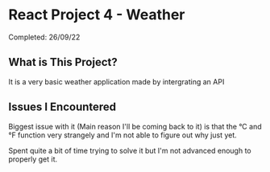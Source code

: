 # **React Project 4 - Weather**
Completed: 26/09/22
&nbsp;

## What is This Project?
It is a very basic weather application made by intergrating an API
&nbsp;

## Issues I Encountered
Biggest issue with it (Main reason I'll be coming back to it) is that the °C and °F function very strangely and I'm not able to figure out why just yet.

Spent quite a bit of time trying to solve it but I'm not advanced enough to properly get it.
